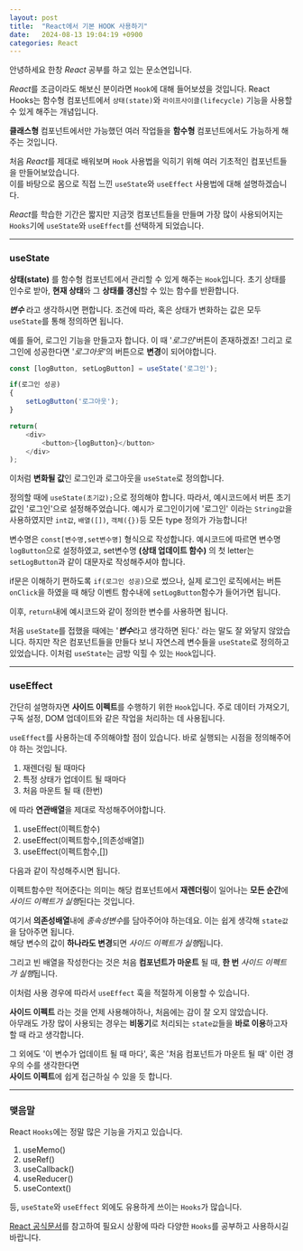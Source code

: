 ```yaml
---
layout: post
title:  "React에서 기본 HOOK 사용하기"
date:   2024-08-13 19:04:19 +0900
categories: React
---
```


안녕하세요 한창 *React* 공부를 하고 있는 문소연입니다.

*React*를 조금이라도 해보신 분이라면 `Hook`에 대해 들어보셨을 것입니다. React Hooks는 함수형 컴포넌트에서 `상태(state)`와 `라이프사이클(lifecycle)` 기능을 사용할 수 있게 해주는 개념입니다.

**클래스형** 컴포넌트에서만 가능했던 여러 작업들을 **함수형** 컴포넌트에서도 가능하게 해주는 것입니다.

처음 *React*를 제대로 배워보며 `Hook` 사용법을 익히기 위해 여러 기초적인 컴포넌트들을 만들어보았습니다.  
이를 바탕으로 몸으로 직접 느낀 `useState`와 `useEffect` 사용법에 대해 설명하겠습니다.

*React*를 학습한 기간은 짧지만 지금껏 컴포넌트들을 만들며 가장 많이 사용되어지는 `Hooks`기에 `useState`와 `useEffect`를 선택하게 되었습니다.

---

### useState

**상태(state)** 를 함수형 컴포넌트에서 관리할 수 있게 해주는 `Hook`입니다.
초기 상태를 인수로 받아, **현재 상태**와 그 **상태를 갱신**할 수 있는 함수를 반환합니다.

***변수*** 라고 생각하시면 편합니다. 조건에 따라, 혹은 상태가 변화하는 값은 모두 `useState`를 통해 정의하면 됩니다.

예를 들어, 로그인 기능을 만들고자 합니다. 이 때 '*로그인*'버튼이 존재하겠죠! 그리고 로그인에 성공한다면 '*로그아웃*'의 버튼으로 **변경**이 되어야합니다.

```javascript
const [logButton, setLogButton] = useState('로그인');

if(로그인 성공)
{
    setLogButton('로그아웃');
}

return(
    <div>
        <button>{logButton}</button>
    </div>
);
```
이처럼 **변화될 값**인 로그인과 로그아웃을 `useState`로 정의합니다.

정의할 때에 `useState(초기값);`으로 정의해야 합니다. 따라서, 예시코드에서 버튼 초기값인 '로그인'으로 설정해주었습니다.
예시가 로그인이기에 '로그인' 이라는 `String값`을 사용하였지만 `int값`, `배열([])`, `객체({})`등 모든 type 정의가 가능합니다!

변수명은 `const[변수명,set변수명]` 형식으로 작성합니다. 예시코드에 따르면 변수명 `logButton`으로 설정하였고, set변수명 **(상태 업데이트 함수)** 의 첫 letter는 `setLogButton`과 같이 대문자로 작성해주셔야 합니다.

if문은 이해하기 편하도록 `if(로그인 성공)`으로 썼으나, 실제 로그인 로직에서는 버튼 `onClick`을 하였을 때 해당 이벤트 함수내에 `setLogButton`함수가 들어가면 됩니다.

이후, `return`내에 예시코드와 같이 정의한 변수를 사용하면 됩니다.

처음 `useState`를 접했을 때에는 '***변수***라고 생각하면 된다.' 라는 말도 잘 와닿지 않았습니다. 하지만 작은 컴포넌트들을 만들다 보니 자연스레 변수들을 `useState`로 정의하고 있었습니다. 이처럼 `useState`는 금방 익힐 수 있는 `Hook`입니다.

---

### useEffect

간단히 설명하자면 **사이드 이펙트**를 수행하기 위한 `Hook`입니다.
주로 데이터 가져오기, 구독 설정, DOM 업데이트와 같은 작업을 처리하는 데 사용됩니다.

`useEffect`를 사용하는데 주의해야할 점이 있습니다. 바로 실행되는 시점을 정의해주어야 하는 것입니다.

1. 재렌더링 될 때마다
2. 특정 상태가 업데이트 될 때마다
3. 처음 마운트 될 때 (한번)

에 따라 **연관배열**을 제대로 작성해주어야합니다.

1. useEffect(이펙트함수)
2. useEffect(이펙트함수,[의존성배열])
3. useEffect(이펙트함수,[])

다음과 같이 작성해주시면 됩니다.

이펙트함수만 적어준다는 의미는 해당 컴포넌트에서 **재렌더링**이 일어나는 **모든 순간**에  
*사이드 이펙트가 실행*된다는 것입니다.

여기서 **의존성배열**내에 *종속성변수*를 담아주어야 하는데요. 이는 쉽게 생각해 `state값`을 담아주면 됩니다.  
해당 변수의 값이 **하나라도 변경**되면 *사이드 이펙트가 실행*됩니다.

그리고 빈 배열을 작성한다는 것은 처음 **컴포넌트가 마운트** 될 때, **한 번** *사이드 이펙트가 실행*됩니다.

이처럼 사용 경우에 따라서 `useEffect` 훅을 적절하게 이용할 수 있습니다.


**사이드 이펙트** 라는 것을 언제 사용해야하나, 처음에는 감이 잘 오지 않았습니다.   
아무래도 가장 많이 사용되는 경우는 **비동기**로 처리되는 `state값`들을 **바로 이용**하고자 할 때 라고 생각합니다.

그 외에도 '이 변수가 업데이트 될 때 마다', 혹은 '처음 컴포넌트가 마운트 될 때' 이런 경우의 수를 생각한다면  
 **사이드 이펙트**에 쉽게 접근하실 수 있을 듯 합니다.

---

### 맺음말
React `Hooks`에는 정말 많은 기능을 가지고 있습니다.

1. useMemo()
2. useRef()
3. useCallback()
4. useReducer()
5. useContext()

등, `useState`와 `useEffect` 외에도 유용하게 쓰이는 `Hooks`가 많습니다.

[React 공식문서](https://react.dev/)를 참고하여 필요시 상황에 따라 다양한 `Hooks`를 공부하고 사용하시길 바랍니다.
